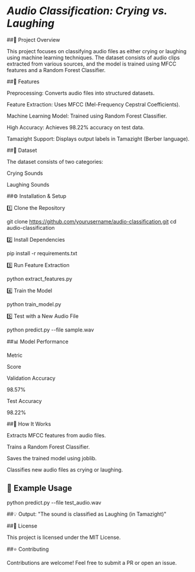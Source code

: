 # *Audio Classification: Crying vs. Laughing*

##📌 Project Overview

This project focuses on classifying audio files as either crying or laughing using machine learning techniques. The dataset consists of audio clips extracted from various sources, and the model is trained using MFCC features and a Random Forest Classifier.

##🚀 Features

Preprocessing: Converts audio files into structured datasets.

Feature Extraction: Uses MFCC (Mel-Frequency Cepstral Coefficients).

Machine Learning Model: Trained using Random Forest Classifier.

High Accuracy: Achieves 98.22% accuracy on test data.

Tamazight Support: Displays output labels in Tamazight (Berber language).

##📂 Dataset

The dataset consists of two categories:

Crying Sounds

Laughing Sounds

##⚙️ Installation & Setup

1️⃣ Clone the Repository

 git clone https://github.com/yourusername/audio-classification.git
 cd audio-classification

2️⃣ Install Dependencies

pip install -r requirements.txt

3️⃣ Run Feature Extraction

python extract_features.py

4️⃣ Train the Model

python train_model.py

5️⃣ Test with a New Audio File

python predict.py --file sample.wav

##📊 Model Performance

Metric

Score

Validation Accuracy

98.57%

Test Accuracy

98.22%

##📜 How It Works

Extracts MFCC features from audio files.

Trains a Random Forest Classifier.

Saves the trained model using joblib.

Classifies new audio files as crying or laughing.

## 🎯 Example Usage

python predict.py --file test_audio.wav

##💡 Output: "The sound is classified as Laughing (in Tamazight)"

##📜 License

This project is licensed under the MIT License.

##⭐ Contributing

Contributions are welcome! Feel free to submit a PR or open an issue.
